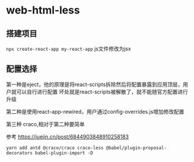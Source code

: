 # web-html-less

## 搭建项目
`npx create-react-app my-react-app`
js文件修改为jsx

## 配置选择
第一种是eject，他的原理是将react-scripts拆除然后将配置暴露到应用顶层，用户就可以自行进行配置
坏处就是react-scripts被解散了，就不能随官方配置进行升级

第二种是使用react-app-rewired，用户通过config-overrides.js增加修改配置

第三种 craco,相对于第二种要简单

参考 https://juejin.cn/post/6844903848910258183


`yarn add antd @craco/craco craco-less @babel/plugin-proposal-decorators babel-plugin-import -D
`


